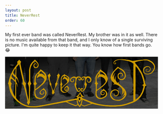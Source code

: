 ```yaml
---
layout: post
title: NeverRest
order: 60
---
```


My first ever band was called NeverRest. My brother was in it as well. There is
no music available from that band, and I only know of a single surviving
picture. I'm quite happy to keep it that way. You know how first bands go.
&#128514;

<img src="/images/neverrest_logo.png"/>
